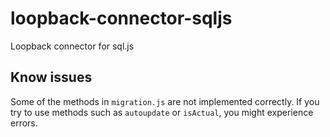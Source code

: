 # loopback-connector-sqljs
Loopback connector for sql.js

## Know issues

Some of the methods in `migration.js` are not implemented correctly. If you try to use methods such as `autoupdate` or `isActual`, you might experience errors.
